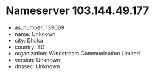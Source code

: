 # Nameserver 103.144.49.177

* as_number: 139009
* name: Unknown
* city: Dhaka
* country: BD
* organization: Windstream Communication Limited
* version: Unknown
* dnssec: Unknown
